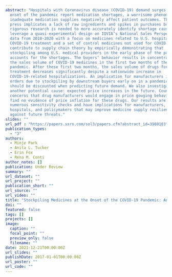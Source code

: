 ```yaml
---
abstract: "Hospitals with Coronavirus disease (COVID-19) demand surges at the
  onset of the pandemic report medication shortages, a worrisome phenomenon as
  inadequate medication supplies negatively affect patient outcomes. The popular
  press implicates a lack of raw ingredients and spikes in purchases but
  rigorous research is needed to more accurately identify shortage causes. We
  leverage a quasi-experimental design on IQVIA’s National Sales Perspectives™
  data from 2018-2020 with a focus on medicines related to U.S. hospital-based
  COVID-19 treatment and a set of control medicines not used for COVID-19. We
  contribute to supply chain theory by empirically demonstrating that
  stockpiling among U.S. medical providers in the early phase of the pandemic
  accounts for the shortages. The buyers’ behavior results in concentration of
  the sales volume of COVID-19 medicines in the first two months of the
  pandemic. After these first two months, the sales volume of drugs for COVID-19
  treatment decreases significantly despite a nationwide increase in
  COVID-19-related hospitalizations. An implication for manufacturers is that
  orders due to stockpiling by downstream buyers early on in a pandemic period
  should be discounted when predicting future demand. We also investigate
  another potential cause: expected price increases in the future. Counter to
  concerns that drug manufacturers would engage in price gouging behavior, we
  find no evidence of price inflation for these drugs. Our results are robust to
  numerous sensitivity checks and have implications for manufacturers,
  hospitals, and policymakers that may improve medicine supply resiliency
  against future threats."
slides: ""
url_pdf : "https://papers.ssrn.com/sol3/papers.cfm?abstract_id=3988183"
publication_types:
  - "3"
authors:
  - Minje Park
  - Anita L. Tucker
  - Erin Fox
  - Rena M. Conti
author_notes: []
publication: Under Review
summary: ""
url_dataset: ""
url_project: ""
publication_short: ""
url_source: ""
url_video: ""
title: "Stockpiling Medicines at the Onset of the COVID-19 Pandemic: An Empirical Analysis of National Prescription Drug Sales and Prices"
doi: ""
featured: false
tags: []
projects: []
image:
  caption: ""
  focal_point: ""
  preview_only: false
  filename: ""
date: 2021-12-21T00:00:00Z
url_slides: ""
publishDate: 2017-01-01T00:00:00Z
url_poster: ""
url_code: ""
---
```


